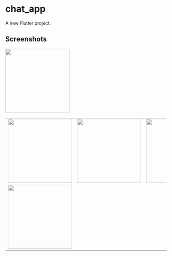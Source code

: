 # chat_app

A new Flutter project.

## Screenshots
<table>

<tr>
    <td> <img src="https://user-images.githubusercontent.com/24971915/136279943-8540a417-58f6-4f7b-922d-2828af7f2f8d.png" width="200" /></td>
    <td><img src="https://user-images.githubusercontent.com/24971915/136279945-019d8a95-7ced-494e-af58-63b093196ad1.png" width="200" /></td>
    <td> <img src="https://user-images.githubusercontent.com/24971915/136279914-93b63a3b-2dd9-49c9-abf5-b2a590c1888a.png" width="200" /></td>
<tr> 
    <td><img src="https://user-images.githubusercontent.com/24971915/136279926-3fb83558-10fe-4a9f-93d4-fc4867f8bab9.png" width="200" /></td>
    <img src="https://user-images.githubusercontent.com/24971915/136279935-35f821db-2c21-4ecf-99a0-8aa8f894e722.png" width="200" /></td>
</tr>

</table>
